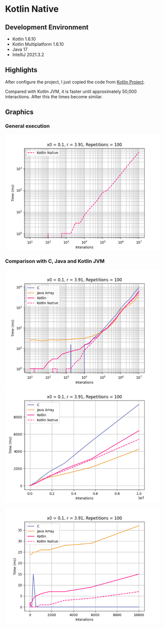 # Kotlin Native

## Development Environment
  - Kotlin 1.6.10
  - Kotlin Multiplatform 1.6.10
  - Java 17
  - IntelliJ 2021.3.2

## Highlights
After configure the project, I just copied the code from [Kotlin Project](../kotlin-logistic-benchmark/README.md).

Compared with Kotlin JVM, it is faster until approximately 50,000 interactions. 
After this the times become similar. 

## Graphics
### General execution
![](./assets/kotlin-native.png)
### Comparison with C, Java and Kotlin JVM
![](./assets/c_java_kotlin_kotlin-native_log.png)
![](./assets/c_java_kotlin_kotlin-native_linear.png)

![](./assets/c_java_kotlin_kotlin-native_linear_until_10,000.png)